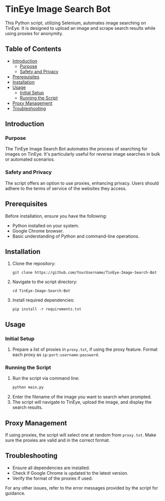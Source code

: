 # TinEye Image Search Bot

This Python script, utilizing Selenium, automates image searching on TinEye. It is designed to upload an image and scrape search results while using proxies for anonymity.

## Table of Contents
- [Introduction](#introduction)
  - [Purpose](#purpose)
  - [Safety and Privacy](#safety-and-privacy)
- [Prerequisites](#prerequisites)
- [Installation](#installation)
- [Usage](#usage)
  - [Initial Setup](#initial-setup)
  - [Running the Script](#running-the-script)
- [Proxy Management](#proxy-management)
- [Troubleshooting](#troubleshooting)

## Introduction

### Purpose
The TinEye Image Search Bot automates the process of searching for images on TinEye. It's particularly useful for reverse image searches in bulk or automated scenarios.

### Safety and Privacy
The script offers an option to use proxies, enhancing privacy. Users should adhere to the terms of service of the websites they access.

## Prerequisites
Before installation, ensure you have the following:
- Python installed on your system.
- Google Chrome browser.
- Basic understanding of Python and command-line operations.

## Installation

1. Clone the repository:
   ```
   git clone https://github.com/YourUsername/TinEye-Image-Search-Bot
   ```
2. Navigate to the script directory:
   ```
   cd TinEye-Image-Search-Bot
   ```
3. Install required dependencies:
   ```
   pip install -r requirements.txt
   ```

## Usage

### Initial Setup
1. Prepare a list of proxies in `proxy.txt`, if using the proxy feature. Format each proxy as `ip:port:username:password`.

### Running the Script
1. Run the script via command line:
   ```bash
   python main.py
   ```
2. Enter the filename of the image you want to search when prompted.
3. The script will navigate to TinEye, upload the image, and display the search results.

## Proxy Management
If using proxies, the script will select one at random from `proxy.txt`. Make sure the proxies are valid and in the correct format.

## Troubleshooting
- Ensure all dependencies are installed.
- Check if Google Chrome is updated to the latest version.
- Verify the format of the proxies if used.

For any other issues, refer to the error messages provided by the script for guidance.
